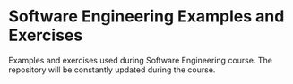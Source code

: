 # Software Engineering Examples and Exercises
Examples and exercises used during Software Engineering course. The repository will be constantly updated during the course.
